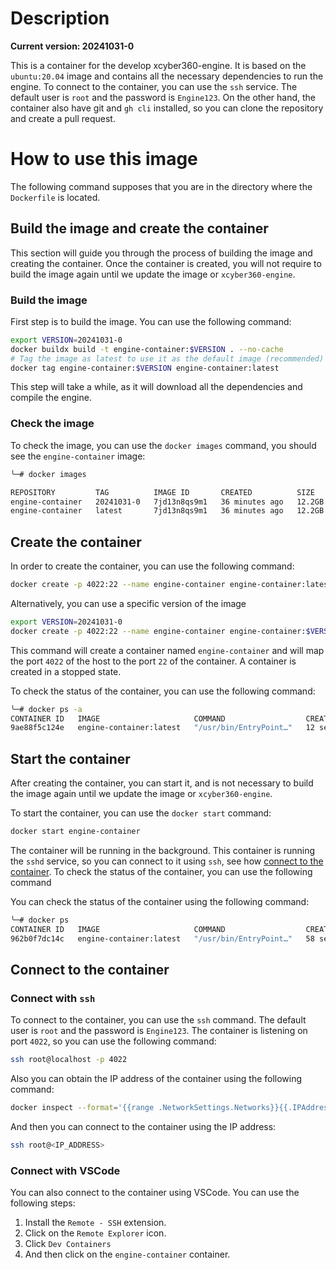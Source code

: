 # Description

**Current version: 20241031-0**

This is a container for the develop xcyber360-engine. It is based on the `ubuntu:20.04` image and contains all the necessary dependencies to run the engine.
To connect to the container, you can use the `ssh` service. The default user is `root` and the password is `Engine123`.
On the other hand, the container also have git and `gh cli` installed, so you can clone the repository and create a pull request.

# How to use this image

The following command supposes that you are in the directory where the `Dockerfile` is located.

## Build the image and create the container

This section will guide you through the process of building the image and creating the container.
Once the container is created, you will not require to build the image again until we update the image or `xcyber360-engine`.

### Build the image

First step is to build the image. You can use the following command:

``` bash
export VERSION=20241031-0
docker buildx build -t engine-container:$VERSION . --no-cache
# Tag the image as latest to use it as the default image (recommended)
docker tag engine-container:$VERSION engine-container:latest
```

This step will take a while, as it will download all the dependencies and compile the engine.

### Check the image

To check the image, you can use the `docker images` command, you should see the `engine-container` image:

```bash
╰─# docker images

REPOSITORY         TAG          IMAGE ID       CREATED          SIZE
engine-container   20241031-0   7jd13n8qs9m1   36 minutes ago   12.2GB
engine-container   latest       7jd13n8qs9m1   36 minutes ago   12.2GB
```

## Create the container

In order to create the container, you can use the following command:

``` bash
docker create -p 4022:22 --name engine-container engine-container:latest
```

Alternatively, you can use a specific version of the image
``` bash
export VERSION=20241031-0
docker create -p 4022:22 --name engine-container engine-container:$VERSION
```
This command will create a container named `engine-container` and will map the port `4022` of the host to the port `22` of the container. A container is created in a stopped state.

To check the status of the container, you can use the following command:

``` bash
╰─# docker ps -a
CONTAINER ID   IMAGE                     COMMAND                  CREATED         STATUS    PORTS     NAMES
9ae88f5c124e   engine-container:latest   "/usr/bin/EntryPoint…"   12 seconds ago   Created             engine-container
```

## Start the container

After creating the container, you can start it, and is not necessary to build the image again until we update the image or `xcyber360-engine`.

To start the container, you can use the `docker start` command:

``` bash
docker start engine-container
```

The container will be running in the background. This container is running the `sshd` service, so you can connect to it using `ssh`, see how [connect to the container](#connect-to-the-container).
To check the status of the container, you can use the following command


You can check the status of the container using the following command:

``` bash
╰─# docker ps
CONTAINER ID   IMAGE                     COMMAND                  CREATED          STATUS          PORTS                                   NAMES
962b0f7dc14c   engine-container:latest   "/usr/bin/EntryPoint…"   58 seconds ago   Up 15 seconds   0.0.0.0:4022->22/tcp, :::4022->22/tcp   engine-container
```


## Connect to the container

### Connect with `ssh`


To connect to the container, you can use the `ssh` command. The default user is `root` and the password is `Engine123`. The container is listening on port `4022`, so you can use the following command:

``` bash
ssh root@localhost -p 4022
```

Also you can obtain the IP address of the container using the following command:
``` bash
docker inspect --format='{{range .NetworkSettings.Networks}}{{.IPAddress}}{{end}}' engine-container
```

And then you can connect to the container using the IP address:
``` bash
ssh root@<IP_ADDRESS> 
```


### Connect with VSCode

You can also connect to the container using VSCode. You can use the following steps:
1. Install the `Remote - SSH` extension.
2. Click on the `Remote Explorer` icon.
3. Click `Dev Containers`
4. And then click on the `engine-container` container.
